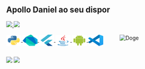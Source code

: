## Apollo Daniel ao seu dispor
 <div>
  <a href="https://github.com/farofaDeCachorro">
  <img height="180em" src="https://github-readme-stats.vercel.app/api?username=apollodaniel&show_icons=true&theme=radical&include_all_commits=true&count_private=true"/>
  <img height="180em" src="https://github-readme-stats.vercel.app/api/top-langs/?username=apollodaniel&layout=compact&langs_count=7&theme=radical"/>
</div>
<div style="display: inline_block"><br>
  <img align="center" alt="doge-python" height="30" width="40" src="https://raw.githubusercontent.com/devicons/devicon/master/icons/python/python-original.svg">
  <img align="center" alt="doge-dart" height="30" width="40" src="https://raw.githubusercontent.com/devicons/devicon/master/icons/dart/dart-original.svg">
  <img align="center" alt="doge-flutter" height="30" width="40" src="https://raw.githubusercontent.com/devicons/devicon/master/icons/flutter/flutter-original.svg">
  <img align="center" alt="doge-java" height="30" width="40" src="https://raw.githubusercontent.com/devicons/devicon/master/icons/java/java-original.svg"> 
  <img align="center" alt="doge-android" height="30" width="40" src="https://raw.githubusercontent.com/devicons/devicon/master/icons/android/android-original.svg"> 
  <img align="center" alt="doge-vscode" height="30" width="40" src="https://raw.githubusercontent.com/devicons/devicon/master/icons/vscode/vscode-original.svg"> 
 <img align="right" alt="Doge"  height="200" width="200" src="https://github.com/apollodaniel/apollodaniel/blob/main/tenor.gif">
</div>
  
  ##
 
<div> 
  <a href="https://www.youtube.com/channel/UCF3AbWKzMLDQK3XUR1doiyw" target="_blank"><img src="https://img.shields.io/badge/YouTube-FF0000?style=for-the-badge&logo=youtube&logoColor=white" target="_blank"></a> 
  <a href = "mailto:developer.apollo.mail@gmail.com"><img src="https://img.shields.io/badge/-Gmail-%23333?style=for-the-badge&logo=gmail&logoColor=white" target="_blank"></a>

</div>
